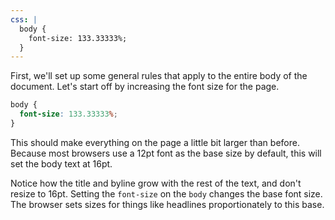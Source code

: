 ```yaml
---
css: |
  body {
    font-size: 133.33333%;
  }
---
```


First, we'll set up some general rules that apply to the entire body of the document. Let's start off by increasing the font size for the page.

```css
body {
  font-size: 133.33333%;
}
```

This should make everything on the page a little bit larger than before. Because most browsers use a 12pt font as the base size by default, this will set the body text at 16pt.

Notice how the title and byline grow with the rest of the text, and don't resize to 16pt. Setting the `font-size` on the `body` changes the base font size. The browser sets sizes for things like headlines proportionately to this base.